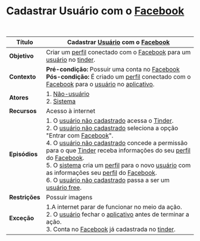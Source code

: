# Cadastrar Usuário com o [Facebook](/modelagem/lexicos#facebook)

<br />

|Título|Cadastrar [Usuário](/modelagem/lexicos#usuario) com o [Facebook](/modelagem/lexicos#facebook)|
|------|--------------------------------|
|**Objetivo**|Criar um [perfil](/modelagem/lexicos#perfil) conectado com o [Facebook](/modelagem/lexicos#facebook) para um [usuário](/modelagem/lexicos#usuario) no [tinder](/modelagem/lexicos#tinder).|
|**Contexto**|**Pré-condição:** Possuir uma conta no [Facebook](/modelagem/lexicos#facebook)<br />**Pós-condição:** É criado um [perfil](/modelagem/lexicos#perfil) conectado com o [Facebook](/modelagem/lexicos#facebook) para o [usuário](/modelagem/lexicos#usuario) no [aplicativo](/modelagem/lexicos#tinder).|
|**Atores**|1. [Não-usuário](/modelagem/lexicos#usuario-nao-cadastrado)<br />2. [Sistema](/modelagem/lexicos#tinder)|
|**Recursos**|Acesso à internet|
|**Episódios**|1. O [usuário não cadastrado](/modelagem/lexicos#usuario-nao-cadastrado) acessa o [Tinder](/modelagem/lexicos#tinder).<br />2. O [usuário não cadastrado](/modelagem/lexicos#usuario-nao-cadastrado) seleciona a opção "Entrar com [Facebook](/modelagem/lexicos#facebook)".<br />4. O [usuário não cadastrado](/modelagem/lexicos#usuario-nao-cadastrado) concede a permissão para o que [Tinder](/modelagem/lexicos#tinder) receba informações do seu [perfil](/modelagem/lexicos#perfil) do [Facebook](/modelagem/lexicos#facebook).<br />5. O [sistema](/modelagem/lexicos#tinder) cria um [perfil](/modelagem/lexicos#perfil) para o novo [usuário](/modelagem/lexicos#usuario) com as informações seu [perfil](/modelagem/lexicos#perfil) do [Facebook](/modelagem/lexicos#facebook).<br />6. O [usuário não cadastrado](/modelagem/lexicos#usuario-nao-cadastrado) passa a ser um [usuário free](/modelagem/lexicos#usuario-free).|
|**Restrições**|Possuir imagens|
|**Exceção**|1.A internet parar de funcionar no meio da ação.<br />2. O [usuário](/modelagem/lexicos#usuario) fechar o [aplicativo](/modelagem/lexicos#tinder) antes de terminar a ação.<br /> 3. Conta no [Facebook](/modelagem/lexicos#facebook) já cadastrada no [tinder](/modelagem/lexicos#tinder).|
